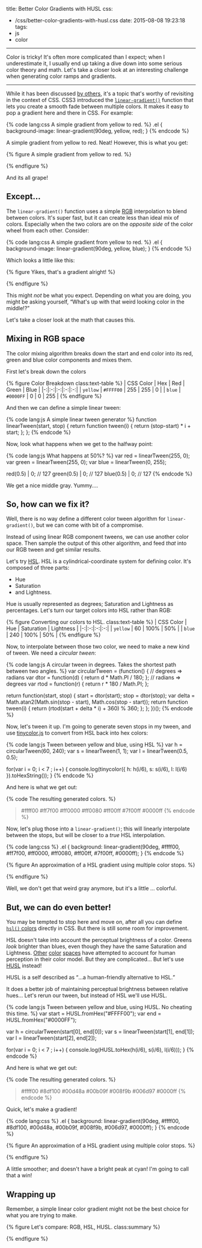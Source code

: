 title: Better Color Gradients with HUSL
css:
  - /css/better-color-gradients-with-husl.css
date: 2015-08-08 19:23:18
tags:
- js
- color
---


Color is tricky! It's often more complicated than I expect; when I underestimate it, I usually end up taking a dive down into some serious color theory and math. Let's take a closer look at an interesting challenge when generating color ramps and gradients.

<!-- more -->
***

While it has been discussed [by others](http://www.stuartdenman.com/improved-color-blending/), it's a topic that's worthy of revisiting in the context of CSS. CSS3 introduced the [`linear-gradient()`](https://drafts.csswg.org/css-images-3/#linear-gradients) function that lets you create a smooth fade between multiple colors. It makes it easy to pop a gradient here and there in CSS. For example:

{% code lang:css A simple gradient from yellow to red. %}
.el { background-image: linear-gradient(90deg, yellow, red); }
{% endcode %}

A simple gradient from yellow to red. Neat! However, this is what you get:

{% figure A simple gradient from yellow to red. %}
<div class="gradient-example" id="simple-gradient"></div>
{% endfigure %}

And its all grape!

## Except...

The `linear-gradient()` function uses a simple [RGB](https://en.wikipedia.org/wiki/RGB_color_space) interpolation to blend between colors. It's super fast, but it can create less than ideal mix of colors. Especially when the two colors are on the *opposite side* of the color wheel from each other. Consider:

{% code lang:css A simple gradient from yellow to red. %}
.el { background-image: linear-gradient(90deg, yellow, blue); }
{% endcode %}

Which looks a little like this:

{% figure Yikes, that's a gradient alright! %}
<div class="gradient-example" id="rgb-gradient">
</div>
{% endfigure %}

This might *not* be what you expect. Depending on what you are doing, you might be asking yourself, <q>What's up with that weird looking color in the middle!?</q>

Let's take a closer look at the math that causes this.

## Mixing in RGB space

The color mixing algorithm breaks down the start and end color into its red, green and blue color components and mixes them.

First let's break down the colors

{% figure Color Breakdown class:text-table %}
| CSS Color | Hex | Red | Green | Blue |
|-:|:-:|:-:|:-:|:-:|
| `yellow` | `#FFFF00` | 255 | 255 | 0 |
| `blue` | `#0000FF` | 0 | 0 | 255 |
{% endfigure %}

And then we can define a simple linear tween:

{% code lang:js  A simple linear tween generator %}
function linearTween(start, stop) {
  return function tween(i) { return (stop-start) * i + start; };
};
{% endcode %}

Now, look what happens when we get to the halfway point:

{% code lang:js What happens at 50%? %}
var red = linearTween(255, 0);
var green = linearTween(255, 0);
var blue = linearTween(0, 255);

red(0.5)   | 0;  // 127
green(0.5) | 0;  // 127
blue(0.5)  | 0;  // 127
{% endcode %}

We get a nice middle gray. Yummy....

## So, how can we fix it?

Well, there is no way define a different color tween algorithm for `linear-gradient()`, but we can come with bit of a compromise.

Instead of using linear RGB component tweens, we can use another color space. Then sample the output of this other algorithm, and feed *that* into our RGB tween and get similar results.

Let's try [HSL](https://en.wikipedia.org/wiki/HSL_and_HSV). HSL is a cylindrical-coordinate system for defining color. It's composed of three parts:

* Hue
* Saturation
* and Lightness.

Hue is usually represented as degrees; Saturation and Lightness as percentages. Let's turn our target colors into HSL rather than RGB:

{% figure Converting our colors to HSL. class:text-table %}
| CSS Color | Hue | Saturation | Lightness |
|-:|:-:|:-:|:-:|
| `yellow` | 60 | 100% | 50% |
| `blue` | 240 | 100% | 50% |
{% endfigure %}

Now, to interpolate between those two color, we need to make a new kind of tween. We need a *circular tween*:

{% code lang:js A circular tween in degrees. Takes the shortest path between two angles. %}
var circularTween = (function() {
  // degrees => radians
  var dtor = function(d) { return d * Math.PI / 180; };
  // radians => degrees
  var rtod = function(r) { return r * 180 / Math.PI; };

  return function(start, stop) {
    start = dtor(start);
    stop = dtor(stop);
    var delta = Math.atan2(Math.sin(stop - start), Math.cos(stop - start));
    return function tween(i) {
      return (rtod(start + delta * i) + 360) % 360;
    };
  };
})();
{% endcode %}

Now, let's tween it up. I'm going to generate seven stops in my tween, and use [tinycolor.js](http://bgrins.github.io/TinyColor/) to convert from HSL back into hex colors:

{% code lang:js Tween between yellow and blue, using HSL %}
var h = circularTween(60, 240);
var s = linearTween(1, 1);
var l = linearTween(0.5, 0.5);

for(var i = 0; i < 7 ; i++) {
    console.log(tinycolor({
        h: h(i/6),
        s: s(i/6),
        l: l(i/6)
    }).toHexString());
}
{% endcode %}

And here is what we get out:

{% code The resulting generated colors. %}
> #ffff00
> #ff7f00
> #ff0000
> #ff0080
> #ff00ff
> #7f00ff
> #0000ff
{% endcode %}

Now, let's plug those into a `linear-gradient()`; this will linearly interpolate between the stops, but will be closer to a *true* HSL interpolation.

{% code lang:css %}
.el { background: linear-gradient(90deg, #ffff00, #ff7f00, #ff0000, #ff0080, #ff00ff, #7f00ff, #0000ff); }
{% endcode %}

{% figure An approximation of a HSL gradient using multiple color stops. %}
<div class="gradient-example" id="hsl-gradient"></div>
{% endfigure %}

Well, we don't get that weird gray anymore, but it's a little ... colorful.

## But, we can do even better!

You may be tempted to stop here and move on, after all you can define [`hsl()` colors](https://drafts.csswg.org/css-color-3/#hsl-color) directly in CSS. But there is still some room for improvement.

HSL doesn't take into account the perceptual brightness of a color. Greens *look* brighter than blues, even though they have the same Saturation and Lightness. [Other](https://en.wikipedia.org/wiki/Lab_color_space) [color](https://en.wikipedia.org/wiki/CIE_1931_color_space) [spaces](https://en.wikipedia.org/wiki/CIELUV) have attempted to account for human perception in their color model. But they are complicated... But let's use [HUSL](http://www.husl-colors.org/) instead!

HUSL is a self described as <q cite="http://www.husl-colors.org/">...a human-friendly alternative to HSL.</q>

It does a better job of maintaining perceptual brightness between relative hues... Let's rerun our tween, but instead of HSL we'll use HUSL.

{% code lang:js Tween between yellow and blue, using HUSL. No cheating this time. %}
var start = HUSL.fromHex("#FFFF00");
var end = HUSL.fromHex("#0000FF");

var h = circularTween(start[0], end[0]);
var s = linearTween(start[1], end[1]);
var l = linearTween(start[2], end[2]);

for(var i = 0; i < 7 ; i++) {
    console.log(HUSL.toHex(h(i/6), s(i/6), l(i/6)));
}
{% endcode %}

And here is what we get out:

{% code The resulting generated colors. %}
> #ffff00
> #8df100
> #00d48a
> #00b09f
> #008f9b
> #006d97
> #0000ff
{% endcode %}

Quick, let's make a gradient!

{% code lang:css %}
.el { background: linear-gradient(90deg, #ffff00, #8df100, #00d48a, #00b09f, #008f9b, #006d97, #0000ff); }
{% endcode %}

{% figure An approximation of a HSL gradient using multiple color stops. %}
<div class="gradient-example" id="husl-gradient"></div>
{% endfigure %}

A little smoother; and doesn't have a bright peak at cyan! I'm going to call that a win!

## Wrapping up

Remember, a simple linear color gradient might not be the best choice for what you are trying to make.

{% figure Let's compare: RGB, HSL, HUSL. class:summary %}
<div class="gradient-example" id="rgb-gradient"></div>
<div class="gradient-example" id="hsl-gradient"></div>
<div class="gradient-example" id="husl-gradient"></div>
{% endfigure %}

